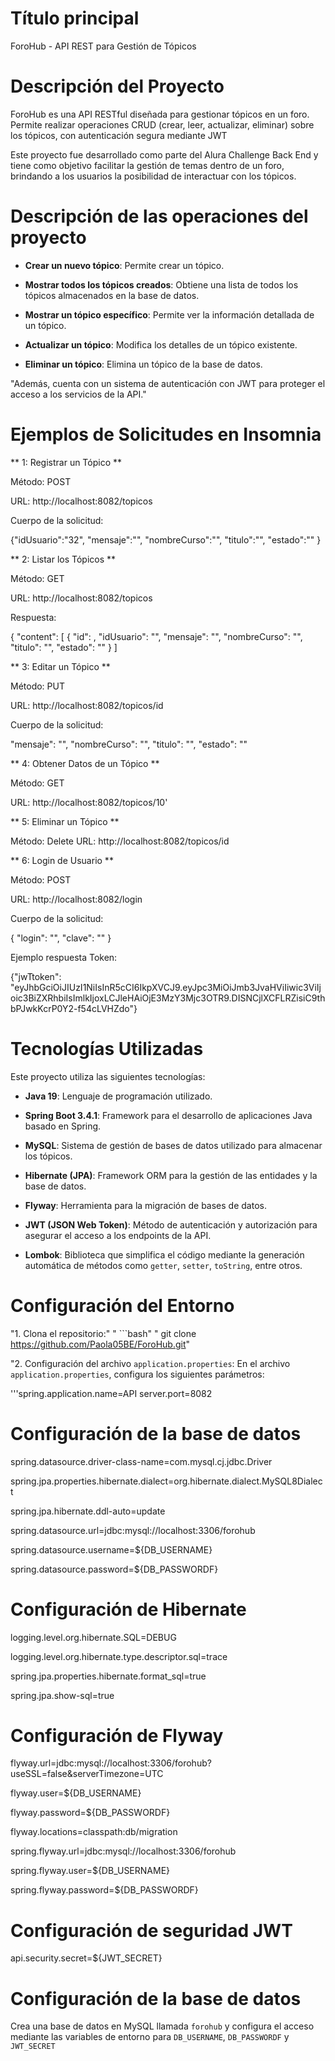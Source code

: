 
# Título principal
ForoHub - API REST para Gestión de Tópicos

# Descripción del Proyecto
ForoHub es una API RESTful diseñada para gestionar tópicos en un foro. 
Permite realizar operaciones CRUD 
(crear, leer, actualizar, eliminar) sobre los tópicos, con autenticación segura mediante JWT

Este proyecto fue desarrollado como parte del Alura Challenge Back End y tiene como objetivo facilitar la 
gestión de temas dentro de un foro, brindando a los usuarios la posibilidad de interactuar con los tópicos.


# Descripción de las operaciones del proyecto

- **Crear un nuevo tópico**: Permite crear un tópico.

- **Mostrar todos los tópicos creados**: Obtiene una lista de todos los tópicos almacenados en la base de datos.

- **Mostrar un tópico específico**: Permite ver la información detallada de un tópico.

- **Actualizar un tópico**: Modifica los detalles de un tópico existente.

- **Eliminar un tópico**: Elimina un tópico de la base de datos.

"Además, cuenta con un sistema de autenticación con JWT para proteger el acceso a los servicios de la API."


# Ejemplos de Solicitudes en Insomnia


** 1: Registrar un Tópico **

Método: POST

URL: http://localhost:8082/topicos

Cuerpo de la solicitud:

{"idUsuario":"32",
 "mensaje":"",
"nombreCurso":"",
 "titulo":"",
 "estado":""
}



** 2: Listar los Tópicos **

Método: GET

URL: http://localhost:8082/topicos

Respuesta:

{
	"content": [
		{
			"id": ,
			"idUsuario": "",
			"mensaje": "",
			"nombreCurso": "",
			"titulo": "",
			"estado": ""
		}
  ]




** 3: Editar un Tópico **

Método: PUT

URL: http://localhost:8082/topicos/id


Cuerpo de la solicitud:

 "mensaje": "",
 "nombreCurso": "",
"titulo": "",
"estado": ""




** 4: Obtener Datos de un Tópico **

Método: GET

URL: http://localhost:8082/topicos/10'



** 5: Eliminar un Tópico **

Método: Delete
URL: http://localhost:8082/topicos/id




** 6: Login de Usuario **

Método: POST

URL: http://localhost:8082/login

Cuerpo de la solicitud:

{
 "login": "",
 "clave": ""
 }


Ejemplo respuesta Token:

{"jwTtoken": "eyJhbGciOiJIUzI1NiIsInR5cCI6IkpXVCJ9.eyJpc3MiOiJmb3JvaHViIiwic3ViIjoic3BiZXRhbiIsImlkIjoxLCJleHAiOjE3MzY3Mjc3OTR9.DISNCjlXCFLRZisiC9thbPJwkKcrP0Y2-f54cLVHZdo"}

# Tecnologías Utilizadas

Este proyecto utiliza las siguientes tecnologías:

- **Java 19**: Lenguaje de programación utilizado.

- **Spring Boot 3.4.1**: Framework para el desarrollo de aplicaciones Java basado en Spring.

- **MySQL**: Sistema de gestión de bases de datos utilizado para almacenar los tópicos.

- **Hibernate (JPA)**: Framework ORM para la gestión de las entidades y la base de datos.

- **Flyway**: Herramienta para la migración de bases de datos.

- **JWT (JSON Web Token)**: Método de autenticación y autorización para asegurar el acceso a los endpoints de la API.

- **Lombok**: Biblioteca que simplifica el código mediante la generación automática de métodos como `getter`, `setter`, `toString`, entre otros.


# Configuración del Entorno

"1. Clona el repositorio:"
"   ```bash"
    " git clone https://github.com/Paola05BE/ForoHub.git"
    
"2. Configuración del archivo `application.properties`:
   En el archivo `application.properties`, configura los siguientes parámetros:


'''spring.application.name=API
server.port=8082

# Configuración de la base de datos
spring.datasource.driver-class-name=com.mysql.cj.jdbc.Driver

spring.jpa.properties.hibernate.dialect=org.hibernate.dialect.MySQL8Dialect

spring.jpa.hibernate.ddl-auto=update

spring.datasource.url=jdbc:mysql://localhost:3306/forohub

spring.datasource.username=${DB_USERNAME}

spring.datasource.password=${DB_PASSWORDF}


# Configuración de Hibernate

logging.level.org.hibernate.SQL=DEBUG

logging.level.org.hibernate.type.descriptor.sql=trace

spring.jpa.properties.hibernate.format_sql=true

spring.jpa.show-sql=true


# Configuración de Flyway

flyway.url=jdbc:mysql://localhost:3306/forohub?useSSL=false&serverTimezone=UTC

flyway.user=${DB_USERNAME}

flyway.password=${DB_PASSWORDF}

flyway.locations=classpath:db/migration

spring.flyway.url=jdbc:mysql://localhost:3306/forohub

spring.flyway.user=${DB_USERNAME}

spring.flyway.password=${DB_PASSWORDF}



# Configuración de seguridad JWT


api.security.secret=${JWT_SECRET}



# Configuración de la base de datos


Crea una base de datos en MySQL llamada `forohub` y configura el acceso mediante las variables de entorno para `DB_USERNAME`, `DB_PASSWORDF` y `JWT_SECRET`


